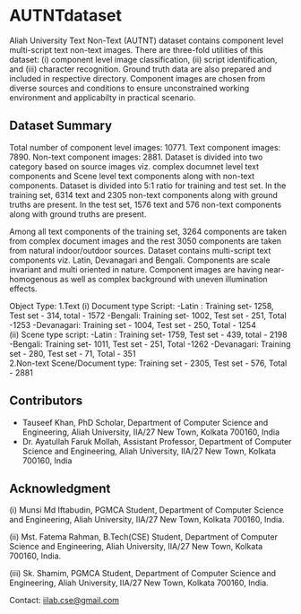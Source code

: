 # AUTNTdataset

Aliah University Text Non-Text (AUTNT) dataset contains component level multi-script text non-text images. There are three-fold utilities of this dataset: (i) component level image classification, (ii) script identification, and (iii) character recognition. Ground truth data are also prepared and included in respective directory. Component images are chosen from diverse sources and conditions to ensure unconstrained working environment and applicabilty in practical scenario. 

## Dataset Summary
Total number of component level images: 10771.
Text component images: 7890.
Non-text component images: 2881.
Dataset is divided into two category based on source images viz. complex documnet level text components and Scene level text components along with non-text components.
Dataset is divided into 5:1 ratio for training and test set. In the training set, 6314 text and 2305 non-text components along with ground truths are present.
In the test set, 1576 text and 576 non-text components along with ground truths are present.

Among all text components of the training set, 3264 components are taken from complex document images and the rest 3050 components are taken from natural indoor/outdoor sources. Dataset contains multi-script text components viz. Latin, Devanagari and Bengali. Components are scale invariant and multi oriented in nature.  Component images are having near-homogenous as well as complex background with uneven illumination effects.

Object Type: 1.Text 
                  (i) Document type
                         Script:
                              -Latin : Training set- 1258, Test set - 314, total - 1572
                              -Bengali: Training set- 1002, Test set - 251, Total -1253 
                              -Devanagari: Training set - 1004, Test set - 250, Total - 1254   
                  (ii) Scene type
                          script:
                              -Latin : Training set- 1759, Test set - 439, total - 2198
                              -Bengali: Training set- 1011, Test set - 251, Total -1262 
                              -Devanagari: Training set - 280, Test set - 71, Total - 351                        
             2.Non-text
                    Scene/Document type:
                                    Training set - 2305, Test set - 576, Total - 2881

## Contributors
* Tauseef Khan, PhD Scholar, Department of Computer Science and Engineering, Aliah University, IIA/27 New Town, Kolkata 700160, India
* Dr. Ayatullah Faruk Mollah, Assistant Professor, Department of Computer Science and Engineering, Aliah University, IIA/27 New Town, Kolkata 700160, India

## Acknowledgment
(i) Munsi Md Iftabudin, PGMCA Student, Department of Computer Science and Engineering, Aliah University, IIA/27 New Town, Kolkata 700160, India. 

(ii) Mst. Fatema Rahman, B.Tech(CSE) Student, Department of Computer Science and Engineering, Aliah University, IIA/27 New Town, Kolkata 700160, India.

(iii) Sk. Shamim, PGMCA Student, Department of Computer Science and Engineering, Aliah University, IIA/27 New Town, Kolkata 700160, India.

Contact: iilab.cse@gmail.com
